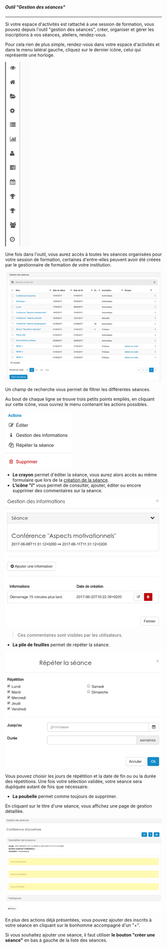 ##### Outil "Gestion des séances"
---
Si votre espace d'activités est rattaché à une session de formation, vous pouvez depuis l'outil "gestion des séances", créer, organiser et gérer les inscriptions à vos séances, ateliers, rendez-vous. 

Pour cela rien de plus simple, rendez-vous dans votre espace d'activités et dans le menu latéral gauche, cliquez sur le dernier icône, celui qui représente une horloge. 


![](images/cursus-seance-fig1.png)

Une fois dans l'outil, vous aurez accès à toutes les séances organisées pour votre session de formation, certaines d'entre-elles peuvent avoir été créées par le gestionnaire de formation de votre institution.

![](images/cursus-seance-fig3.png)

Un champ de recherche vous permet de filtrer les différentes séances.

Au bout de chaque ligne se trouve trois petits points empilés, en cliquant sur cette icône, vous ouvrez le menu contenant les actions possibles.

![](images/cursus-seance-fig6.png)

* **Le crayon** permet d'éditer la séance, vous aurez alors accès au même formulaire que lors de la [création de la séance](create-sessions-events.md).
* **L'icône "i"** vous permet de consulter, ajouter, éditer ou encore supprimer des commentaires sur la séance.

![](images/cursus-seance-fig8.png)

>Ces commentaires sont visibles par les utilisateurs.


* **La pile de feuilles** permet de répéter la séance.

![](images/cursus-fig124.png)

Vous pouvez choisir les jours de répétition et la date de fin ou ou la durée des répétitions. Une fois votre sélection validée, votre séance sera dupliquée autant de fois que nécessaire.

* **La poubelle** permet comme toujours de supprimer.

En cliquant sur le titre d'une séance, vous affichez une page de gestion détaillée.

![](images/cursus-seance-fig10.png)

En plus des actions déjà présentées, vous pouvez ajouter des inscrits à votre séance en cliquant sur le bonhomme accompagné d'un "+".

Si vous souhaitez ajouter une séance, il faut utiliser **le bouton "créer une séance"** en bas à gauche de la liste des séances.









